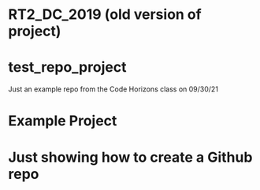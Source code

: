 # RT2_DC_2019 (old version of project)

# test_repo_project
Just an example repo from the Code Horizons class on 09/30/21
# Example Project
# Just showing how to create a Github repo 
